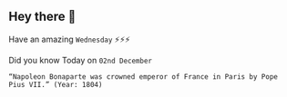 ## Hey there 👋
Have an amazing `Wednesday` ⚡⚡⚡

Did you know Today on `02nd December`
```
“Napoleon Bonaparte was crowned emperor of France in Paris by Pope Pius VII.” (Year: 1804)
```
